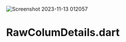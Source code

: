 ![Screenshot 2023-11-13 012057](https://github.com/ashrafulislam444/RawColumDetails.dart/assets/118557764/0285f979-c494-478f-ba54-b4e704c5facc)
# RawColumDetails.dart
